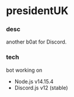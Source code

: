 # presidentUK
### desc
another b0at for Discord.
### tech
bot working on 
- Node.js v14.15.4
- Discord.js v12 (stable)


